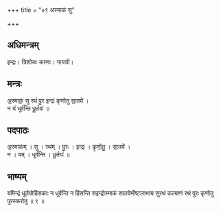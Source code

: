 +++
title = "०९ अस्माकं सु"

+++
## अधिमन्त्रम्
इन्द्रः। त्रिशोकः काण्वः। गायत्री।

## मन्त्रः
अ॒स्माकं॒ सु रथं॑ पु॒र इन्द्रः॑ कृणोतु सा॒तये॑ ।  
न यं धूर्व॑न्ति धू॒र्तयः॑ ॥

## पदपाठः
अ॒स्माक॑म् । सु । रथ॑म् । पु॒रः । इन्द्रः॑ । कृ॒णो॒तु॒ । सा॒तये॑ ।  
न । यम् । धूर्व॑न्ति । धू॒र्तयः॑ ॥

## भाष्यम्
यमिन्द्रं धूर्तयोहिंसकाः न धूर्वन्ति न हिंसन्ति सइन्द्रोस्माकं सातयेभीष्टलाभाय सुरथं कल्याणं रथं पुरः कृणोतु पुरस्करोतु ॥ ९ ॥